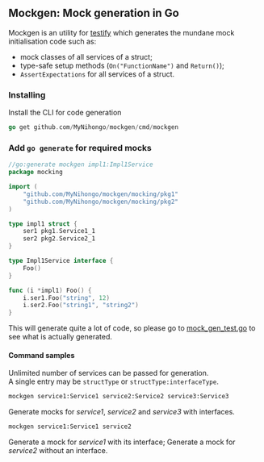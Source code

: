 ## Mockgen: Mock generation in Go
Mockgen is an utility for [testify](https://github.com/stretchr/testify) which generates the mundane mock initialisation code such as:

- mock classes of all services of a struct;
- type-safe setup methods (`On("FunctionName")` and `Return()`);
- `AssertExpectations` for all services of a struct.

### Installing
Install the CLI for code generation
```go
go get github.com/MyNihongo/mockgen/cmd/mockgen
```
### Add `go generate` for required mocks
```go
//go:generate mockgen impl1:Impl1Service
package mocking

import (
	"github.com/MyNihongo/mockgen/mocking/pkg1"
	"github.com/MyNihongo/mockgen/mocking/pkg2"
)

type impl1 struct {
	ser1 pkg1.Service1_1
	ser2 pkg2.Service2_1
}

type Impl1Service interface {
	Foo()
}

func (i *impl1) Foo() {
	i.ser1.Foo("string", 12)
	i.ser2.Foo("string1", "string2")
}
```
This will generate quite a lot of code, so please go to [mock_gen_test.go](examples/mock_gen_test.go) to see what is actually generated.

#### Command samples
Unlimited number of services can be passed for generation.  
A single entry may be `structType` or `structType:interfaceType`.
```sh
mockgen service1:Service1 service2:Service2 service3:Service3
```
Generate mocks for *service1*, *service2* and *service3* with interfaces.
```sh
mockgen service1:Service1 service2
```
Generate a mock for *service1* with its interface; Generate a mock for *service2* without an interface.